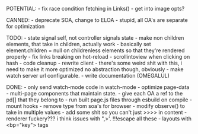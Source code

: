 POTENTIAL:
    - fix race condition fetching in Links()
    - get into image opts?

CANNED: 
    - deprecate SOA, change to ELOA
        - stupid, all OA's are separate for optimization

TODO:
    - state signal self, not controller signals state
    - make non children elements, that take in children, actually work
        - basically set element.children = null on childrenless elements so that they're rendered properly
    - fix links breaking on hot-reload
    - scrollintoview when clicking on hash
    - code cleanup
    - rewrite client
        - there's some weird shit with this, i need to make it more optimized
          no abstraction though, obviously
    - make watch server url configurable.
    - write documentation (OMEGALUL)

DONE: 
    - only send watch-mode code in watch-mode
    - optimize page-data
    - multi-page components that maintain state.
    - give each OA a ref to the pd[] that they belong to
    - run built page.js files through esbuild on compile
    - mount hooks
    - remove type from soa's for browser
    - modify observe() to take in multiple values
    - add some shit so you can't just >>>> in content
    - renderer fuckery??? i think issues with ",>'. !!!escape all these
    - layouts with <bp="key"> tags

